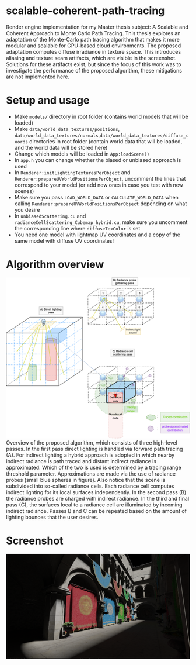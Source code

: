 # scalable-coherent-path-tracing
Render engine implementation for my Master thesis subject: A Scalable and Coherent Approach to Monte Carlo Path Tracing. This thesis explores an adaptation of the Monte-Carlo path tracing algorithm that makes it more modular and scalable for GPU-based cloud environments. The proposed adaptation computes diffuse irradiance in texture space. This introduces aliasing and texture seam artifacts, which are visible in the screenshot. Solutions for these artifacts exist, but since the focus of this work was to investigate the performance of the proposed algorithm, these mitigations are not implemented here.

# Setup and usage
* Make `models/` directory in root folder (contains world models that will be loaded)
* Make `data/world_data_textures/positions`, `data/world_data_textures/normals`,`data/world_data_textures/diffuse_coords` directories in root folder (contain world data that will be loaded, and the world data will be stored here)
* Change which models will be loaded in `App:loadScene()`
* In `app.h` you can change whether the biased or unbiased approach is used
* In `Renderer:initLightingTexturesPerObject` and `Renderer:prepareUVWorldPositionsPerObject`, uncomment the lines that correspond to your model (or add new ones in case you test with new scenes)
* Make sure you pass `LOAD_WORLD_DATA` or `CALCULATE_WORLD_DATA` when calling `Renderer:prepareUVWorldPositionsPerObject` depending on what you desire
* In `unbiasedScattering.cu` and `radianceCellScattering_Cubemap_hybrid.cu`, make sure you uncomment the corresponding line where `diffuseTexColor` is set
* You need one model with lightmap UV coordinates and a copy of the same model with diffuse UV coordinates!

# Algorithm overview
![Algorithm overview](./system_overview.png?raw=true "Algorithm overview schematic")
Overview of the proposed algorithm, which consists of three high-level passes. In the first pass direct lighting is
handled via forward path tracing (A). For indirect lighting a hybrid approach is adopted in which nearby indirect radiance is
path traced and distant indirect radiance is approximated. Which of the two is used is determined by a tracing range threshold
parameter. Approximations are made via the use of radiance probes (small blue spheres in figure). Also notice that the scene
is subdivided into so-called radiance cells. Each radiance cell computes indirect lighting for its local surfaces independently.
In the second pass (B) the radiance probes are charged with indirect radiance. In the third and final pass (C), the surfaces
local to a radiance cell are illuminated by incoming indirect radiance. Passes B and C can be repeated based on the amount of
lighting bounces that the user desires.

# Screenshot
![Screenshot](./screenshot.png?raw=true "Sponza screenshot")
